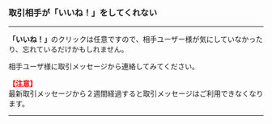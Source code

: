 <h3>取引相手が「いいね！」をしてくれない</h3>
<hr>

<strong>「いいね！」</strong>のクリックは任意ですので、相手ユーザー様が気にしていなかったり、忘れているだけかもしれません。

相手ユーザ様に取引メッセージから連絡してみてください。

<font color="#ff0000"><strong>【注意】</strong></font>  
最新取引メッセージから２週間経過すると取引メッセージはご利用できなくなります。

<hr>